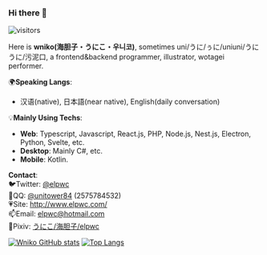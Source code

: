 ### Hi there 👋  

![visitors](https://visitor-badge.glitch.me/badge?page_id=elpwc.elpwc&left_color=black&right_color=black)

Here is **wniko(海胆子・うにこ・우니코)**, sometimes uni/うに/ぅに/uniuni/うにうに/污泥口, a frontend&backend programmer, illustrator, wotagei performer.  

🌍**Speaking Langs**:  
- 汉语(native), 日本語(near native), English(daily conversation)

💡**Mainly Using Techs**:   
- **Web**: Typescript, Javascript, React.js, PHP, Node.js, Nest.js, Electron, Python, Svelte, etc.  
- **Desktop**: Mainly C#, etc. 
- **Mobile**: Kotlin. 
  
**Contact**:  
🐦Twitter: [@elpwc](https://twitter.com/elpwc)  
🐧QQ: [@unitower84](https://user.qzone.qq.com/2575784532/main) (2575784532)  
💗Site: <http://www.elpwc.com/>  
📫Email: elpwc@hotmail.com  
🎨Pixiv: [うにこ/海胆子/elpwc](https://www.pixiv.net/users/18240502)  
  

[![Wniko GitHub stats](https://github-readme-stats.vercel.app/api?username=elpwc&show_icons=true&count_private=true)](https://github.com/anuraghazra/github-readme-stats)
[![Top Langs](https://github-readme-stats.vercel.app/api/top-langs/?username=elpwc&layout=compact)](https://github.com/anuraghazra/github-readme-stats)
